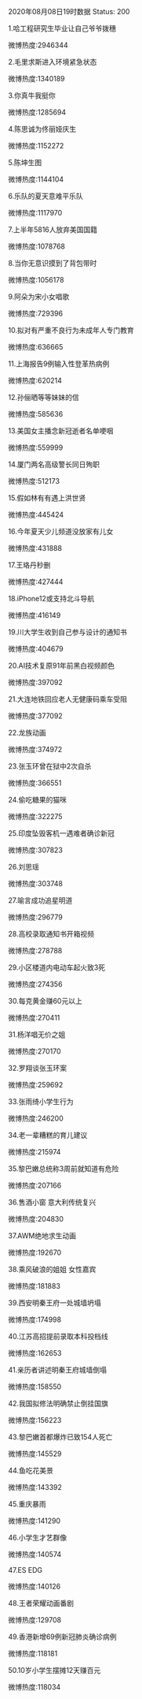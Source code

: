 2020年08月08日19时数据
Status: 200

1.哈工程研究生毕业让自己爷爷拨穗

微博热度:2946344

2.毛里求斯进入环境紧急状态

微博热度:1340189

3.你真牛我挺你

微博热度:1285694

4.陈思诚为佟丽娅庆生

微博热度:1152272

5.陈坤生图

微博热度:1144104

6.乐队的夏天意难平乐队

微博热度:1117970

7.上半年5816人放弃美国国籍

微博热度:1078768

8.当你无意识摸到了背包带时

微博热度:1056178

9.阿朵为宋小女唱歌

微博热度:729396

10.拟对有严重不良行为未成年人专门教育

微博热度:636665

11.上海报告9例输入性登革热病例

微博热度:620214

12.孙俪晒等等妹妹的信

微博热度:585636

13.美国女主播念新冠逝者名单哽咽

微博热度:559999

14.厦门两名高级警长同日殉职

微博热度:512173

15.假如林有有遇上洪世贤

微博热度:445424

16.今年夏天少儿频道没放家有儿女

微博热度:431888

17.王珞丹秒删

微博热度:427444

18.iPhone12或支持北斗导航

微博热度:416149

19.川大学生收到自己参与设计的通知书

微博热度:404679

20.AI技术复原91年前黑白视频颜色

微博热度:397092

21.大连地铁回应老人无健康码乘车受阻

微博热度:377092

22.龙族动画

微博热度:374972

23.张玉环曾在狱中2次自杀

微博热度:366551

24.偷吃糖果的猫咪

微博热度:322275

25.印度坠毁客机一遇难者确诊新冠

微博热度:307823

26.刘思瑶

微博热度:303748

27.喻言成功追星明道

微博热度:296779

28.高校录取通知书开箱视频

微博热度:278788

29.小区楼道内电动车起火致3死

微博热度:274356

30.每克黄金赚60元以上

微博热度:270411

31.杨洋唱无价之姐

微博热度:270170

32.罗翔谈张玉环案

微博热度:259692

33.张雨绮小学生行为

微博热度:246200

34.老一辈糟糕的育儿建议

微博热度:215974

35.黎巴嫩总统称3周前就知道有危险

微博热度:207166

36.售酒小窗 意大利传统复兴

微博热度:204830

37.AWM绝地求生动画

微博热度:192670

38.乘风破浪的姐姐 女性嘉宾

微博热度:181883

39.西安明秦王府一处城墙坍塌

微博热度:174998

40.江苏高招提前录取本科投档线

微博热度:162653

41.亲历者讲述明秦王府城墙倒塌

微博热度:158550

42.我国拟修法明确禁止倒挂国旗

微博热度:156223

43.黎巴嫩首都爆炸已致154人死亡

微博热度:145529

44.鱼吃花美景

微博热度:143392

45.重庆暴雨

微博热度:141290

46.小学生才艺群像

微博热度:140574

47.ES EDG

微博热度:140126

48.王者荣耀动画番剧

微博热度:129708

49.香港新增69例新冠肺炎确诊病例

微博热度:118181

50.10岁小学生摆摊12天赚百元

微博热度:118034

